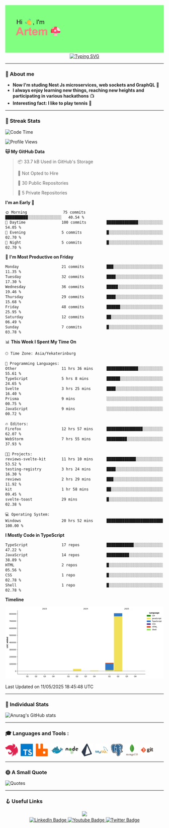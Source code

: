 <div id="header" align="center">
  <img src="https://github.com/CurlyBattery/CurlyBattery/blob/master/header.png?raw=true" alt="альтернативный текст">
  <a href="https://git.io/typing-svg"><img src="https://readme-typing-svg.demolab.com?font=Fira+Code&pause=1000&color=2BF777&width=435&lines=I've+been+doing+backend+programming+;on+Nest+JS+for+13+months+now" alt="Typing SVG" /></a>
</div>

---

### :otter: About me 
- __Now I'm studing Nest Js microservices, web sockets and GraphQL__ 🧩
- __I always enjoy learning new things, reaching new heights and participating in various hackathons__ 📺
- __Interesting fact: I like to play tennis__ 🏓

---

### :monorail: Streak Stats 

<!--START_SECTION:waka-->
![Code Time](http://img.shields.io/badge/Code%20Time-773%20hrs%2014%20mins-blue)

![Profile Views](http://img.shields.io/badge/Profile%20Views-0-blue)

**🐱 My GitHub Data** 

> 📦 33.7 kB Used in GitHub's Storage 
 > 
> 🚫 Not Opted to Hire
 > 
> 📜 30 Public Repositories 
 > 
> 🔑 5 Private Repositories 
 > 
**I'm an Early 🐤** 

```text
🌞 Morning                75 commits          ██████████░░░░░░░░░░░░░░░   40.54 % 
🌆 Daytime                100 commits         ██████████████░░░░░░░░░░░   54.05 % 
🌃 Evening                5 commits           █░░░░░░░░░░░░░░░░░░░░░░░░   02.70 % 
🌙 Night                  5 commits           █░░░░░░░░░░░░░░░░░░░░░░░░   02.70 % 
```
📅 **I'm Most Productive on Friday** 

```text
Monday                   21 commits          ███░░░░░░░░░░░░░░░░░░░░░░   11.35 % 
Tuesday                  32 commits          ████░░░░░░░░░░░░░░░░░░░░░   17.30 % 
Wednesday                36 commits          █████░░░░░░░░░░░░░░░░░░░░   19.46 % 
Thursday                 29 commits          ████░░░░░░░░░░░░░░░░░░░░░   15.68 % 
Friday                   48 commits          ██████░░░░░░░░░░░░░░░░░░░   25.95 % 
Saturday                 12 commits          ██░░░░░░░░░░░░░░░░░░░░░░░   06.49 % 
Sunday                   7 commits           █░░░░░░░░░░░░░░░░░░░░░░░░   03.78 % 
```


📊 **This Week I Spent My Time On** 

```text
🕑︎ Time Zone: Asia/Yekaterinburg

💬 Programming Languages: 
Other                    11 hrs 36 mins      ██████████████░░░░░░░░░░░   55.61 % 
TypeScript               5 hrs 8 mins        ██████░░░░░░░░░░░░░░░░░░░   24.65 % 
Svelte                   3 hrs 25 mins       ████░░░░░░░░░░░░░░░░░░░░░   16.40 % 
Prisma                   9 mins              ░░░░░░░░░░░░░░░░░░░░░░░░░   00.75 % 
JavaScript               9 mins              ░░░░░░░░░░░░░░░░░░░░░░░░░   00.72 % 

🔥 Editors: 
Firefox                  12 hrs 57 mins      ████████████████░░░░░░░░░   62.07 % 
WebStorm                 7 hrs 55 mins       █████████░░░░░░░░░░░░░░░░   37.93 % 

🐱‍💻 Projects: 
reviews-svelte-kit       11 hrs 10 mins      █████████████░░░░░░░░░░░░   53.52 % 
testing-registry         3 hrs 24 mins       ████░░░░░░░░░░░░░░░░░░░░░   16.30 % 
reviews                  2 hrs 29 mins       ███░░░░░░░░░░░░░░░░░░░░░░   11.92 % 
kit                      1 hr 58 mins        ██░░░░░░░░░░░░░░░░░░░░░░░   09.45 % 
svelte-toast             29 mins             █░░░░░░░░░░░░░░░░░░░░░░░░   02.38 % 

💻 Operating System: 
Windows                  20 hrs 52 mins      █████████████████████████   100.00 % 
```

**I Mostly Code in TypeScript** 

```text
TypeScript               17 repos            ████████████░░░░░░░░░░░░░   47.22 % 
JavaScript               14 repos            ██████████░░░░░░░░░░░░░░░   38.89 % 
HTML                     2 repos             █░░░░░░░░░░░░░░░░░░░░░░░░   05.56 % 
CSS                      1 repo              █░░░░░░░░░░░░░░░░░░░░░░░░   02.78 % 
Shell                    1 repo              █░░░░░░░░░░░░░░░░░░░░░░░░   02.78 % 
```



**Timeline**

![Lines of Code chart](https://raw.githubusercontent.com/CurlyBattery/CurlyBattery/master/assets/bar_graph.png)


 Last Updated on 11/05/2025 18:45:48 UTC
<!--END_SECTION:waka-->

---

### :slot_machine: Individual Stats 
![Anurag's GitHub stats](https://github-readme-stats.vercel.app/api?username=CurlyBattery&hide=contribs,prs&theme=dracula)

---

### :mortar_board: Languages and Tools :
<div>
  <img src="https://github.com/devicons/devicon/blob/master/icons/nestjs/nestjs-original.svg" title="Nest" alt="Nest" width="40" height="40"/>&nbsp;
  <img src="https://github.com/devicons/devicon/blob/master/icons/typescript/typescript-plain.svg" title="TypeScript" alt="TypeScript" width="40" height="40"/>&nbsp;
  <img src="https://github.com/devicons/devicon/blob/master/icons/rabbitmq/rabbitmq-original.svg" title="Rabbit" alt="RabbitMQ" width="40" height="40"/>&nbsp;
  <img src="https://github.com/devicons/devicon/blob/master/icons/docker/docker-original.svg" title="Docker" alt="Docker" width="40" height="40"/>&nbsp;
  <img src="https://github.com/devicons/devicon/blob/master/icons/nodejs/nodejs-original-wordmark.svg" title="NodeJS" alt="NodeJS" width="40" height="40"/>&nbsp;
  <img src="https://github.com/devicons/devicon/blob/master/icons/prisma/prisma-original.svg" title="Prisma"  alt="Prisma" width="40" height="40"/>&nbsp;
  <img src="https://github.com/devicons/devicon/blob/master/icons/mysql/mysql-original-wordmark.svg" title="MySQL"  alt="MySQL" width="40" height="40"/>&nbsp;
  <img src="https://github.com/devicons/devicon/blob/master/icons/postgresql/postgresql-original.svg" title="PostgreSQL"  alt="PostgreSQL" width="40" height="40"/>&nbsp;
  <img src="https://github.com/devicons/devicon/blob/master/icons/mongodb/mongodb-original-wordmark.svg" title="MongoDB" alt="MongoDB" width="40" height="40"/>&nbsp;
  <img src="https://github.com/devicons/devicon/blob/master/icons/git/git-original-wordmark.svg" title="Git" **alt="Git" width="40" height="40"/>
</div>

---

### :sun_with_face: A Small Quote
![Quotes](https://quotes-github-readme.vercel.app/api?type=horizontal&theme=dark)

---

### :hook: Useful Links 
<div align="center">
  <img src="https://media2.giphy.com/media/v1.Y2lkPTc5MGI3NjExdG1qb3M0MHpyZmczeDJoZzR4Z2lvcXBydDhpejNpb3Zoc2NoM2lnaCZlcD12MV9pbnRlcm5hbF9naWZfYnlfaWQmY3Q9Zw/FXynzLoP14IHsnfGmO/giphy.gif" height="300">
  
  <div id="badges">
  <a href="your-linkedin-URL">
    <img src="https://img.shields.io/badge/LinkedIn-blue?style=for-the-badge&logo=linkedin&logoColor=white" alt="LinkedIn Badge"/>
  </a>
  <a href="your-youtube-URL">
    <img src="https://img.shields.io/badge/YouTube-red?style=for-the-badge&logo=youtube&logoColor=white" alt="Youtube Badge"/>
  </a>
  <a href="your-twitter-URL">
    <img src="https://img.shields.io/badge/Twitter-blue?style=for-the-badge&logo=twitter&logoColor=white" alt="Twitter Badge"/>
  </a>
